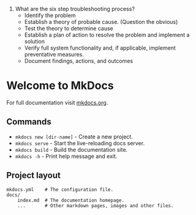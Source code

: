 
1. What are the six step troubleshooting process?  
    - Identify the problem 
    - Establish a theory of probable cause. (Question the obvious)
    - Test the theory to determine cause
    - Establish a plan of action to resolve the problem and implement a solution
    - Verify full system functionality and, if applicable, implement preventative measures.
    - Document findings, actions, and outcomes

# Welcome to MkDocs

For full documentation visit [mkdocs.org](https://www.mkdocs.org).

## Commands

* `mkdocs new [dir-name]` - Create a new project.
* `mkdocs serve` - Start the live-reloading docs server.
* `mkdocs build` - Build the documentation site.
* `mkdocs -h` - Print help message and exit.

## Project layout

    mkdocs.yml    # The configuration file.
    docs/
        index.md  # The documentation homepage.
        ...       # Other markdown pages, images and other files.
